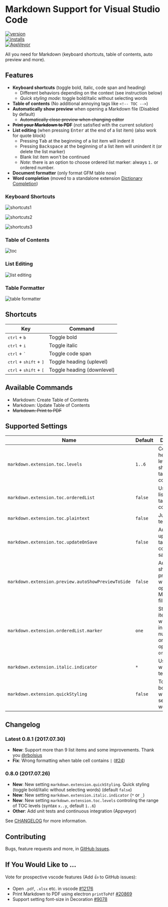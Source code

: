 # Markdown Support for Visual Studio Code

[![version](https://vsmarketplacebadge.apphb.com/version/yzhang.markdown-all-in-one.svg?style=flat-square)](https://marketplace.visualstudio.com/items?itemName=yzhang.markdown-all-in-one)  
[![installs](https://vsmarketplacebadge.apphb.com/installs/yzhang.markdown-all-in-one.svg?style=flat-square)](https://marketplace.visualstudio.com/items?itemName=yzhang.markdown-all-in-one)  
[![AppVeyor](https://img.shields.io/appveyor/ci/neilsustc/vscode-markdown.svg?style=flat-square)](https://ci.appveyor.com/project/neilsustc/vscode-markdown)

All you need for Markdown (keyboard shortcuts, table of contents, auto preview and more).

## Features

- **Keyboard shortcuts** (toggle bold, italic, code span and heading)
  - Different behaviors depending on the context (see instruction below)
  - *Quick styling mode*: toggle bold/italic without selecting words
- **Table of contents** (No additional annoying tags like `<!-- TOC -->`)
- **Automatically show preview** when opening a Markdown file (Disabled by default)
  - ~~Automatically close preview when changing editor~~
- ~~**Print your Markdown to PDF**~~ (not satisfied with the current solution)
- **List editing** (when pressing <kbd>Enter</kbd> at the end of a list item) (also work for quote block)
  - Pressing <kbd>Tab</kbd> at the beginning of a list item will indent it
  - Pressing <kbd>Backspace</kbd> at the beginning of a list item will unindent it (or delete the list marker)
  - Blank list item won't be continued
  - *Note*: there is an option to choose ordered list marker: always `1.` or ordered number.
- **Document formatter** (only format GFM table now)
- **Word completion** (moved to a standalone extension [Dictionary Completion](https://marketplace.visualstudio.com/items?itemName=yzhang.dictionary-completion))

### Keyboard Shortcuts

![shortcuts1](images/gifs/bold-normal.gif)

![shortcuts2](images/gifs/bold-quick.gif)

![shortcuts3](images/gifs/heading.gif)

### Table of Contents

![toc](images/gifs/toc.gif)

### List Editing

![list editing](images/gifs/list-editing.gif)

### Table Formatter

![table formatter](images/gifs/table-formatter.gif)

<!-- ### Print to PDF

![print to pdf](images/gifs/pdf.gif) -->

## Shortcuts

| Key | Command |
| --- | --- |
| <kbd>ctrl</kbd> + <kbd>b</kbd> | Toggle bold |
| <kbd>ctrl</kbd> + <kbd>i</kbd> | Toggle italic |
| <kbd>ctrl</kbd> + <kbd>`</kbd> | Toggle code span |
| <kbd>ctrl</kbd> + <kbd>shift</kbd> + <kbd>]</kbd> | Toggle heading (uplevel) |
| <kbd>ctrl</kbd> + <kbd>shift</kbd> + <kbd>[</kbd> | Toggle heading (downlevel) |

## Available Commands

- Markdown: Create Table of Contents
- Markdown: Update Table of Contents
- ~~Markdown: Print to PDF~~

## Supported Settings

| Name | Default | Description |
| --- | --- | --- |
| `markdown.extension.toc.levels` | `1..6` | Control the heading levels to show in the table of contents. |
| `markdown.extension.toc.orderedList` | `false` | Use ordered list in the table of contents. |
| `markdown.extension.toc.plaintext` | `false` | Just plain text. |
| `markdown.extension.toc.updateOnSave` | `false` | Automatically update the table of contents on save. |
| `markdown.extension.preview.autoShowPreviewToSide` | `false` | Automatically show preview when opening a Markdown file. |
| `markdown.extension.orderedList.marker` | `one` | Start a list item always with '1.' or in increasing numerical order (using option `ordered`) |
| `markdown.extension.italic.indicator` | `*` | Use `*` or `_` to wrap italic text |
| `markdown.extension.quickStyling` | `false` | Toggle bold/italic without selecting words |

## Changelog

### Latest 0.8.1 (2017.07.30)

- **New**: Support more than 9 list items and some improvements. Thank you [@rbolsius](https://github.com/rbolsius)
- **Fix**: Wrong formatting when table cell contains `|` ([#24](https://github.com/neilsustc/vscode-markdown/issues/24))

### 0.8.0 (2017.07.26)

- **New**: New setting `markdown.extension.quickStyling`. Quick styling (toggle bold/italic without selecting words) (default `false`)
- **New**: New setting `markdown.extension.italic.indicator` (`*` or `_`)
- **New**: New setting `markdown.extension.toc.levels` controling the range of TOC levels (syntax `x..y`, default `1..6`)
- **Other**: Add unit tests and continuous integration (Appveyor)

See [CHANGELOG](CHANGELOG.md) for more information.

## Contributing

Bugs, feature requests and more, in [GitHub Issues](https://github.com/neilsustc/vscode-markdown/issues).

## If You Would Like to ...

Vote for prospective vscode features (Add 👍 to GitHub issues):

- Open `.pdf`, `.xlsx` etc. in vscode [#12176](https://github.com/Microsoft/vscode/issues/12176)
- Print Markdown to PDF using electron `printToPdf` [#20869](https://github.com/Microsoft/vscode/issues/20869)
- Support setting font-size in Decoration [#9078](https://github.com/Microsoft/vscode/issues/9078)

